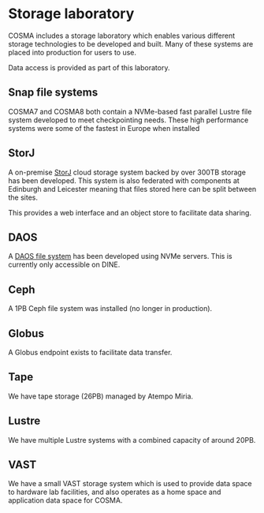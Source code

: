 # Storage laboratory

COSMA includes a storage laboratory which enables various different storage technologies to be developed and built.  Many of these systems are placed into production for users to use.

Data access is provided as part of this laboratory.

## Snap file systems

COSMA7 and COSMA8 both contain a NVMe-based fast parallel Lustre file system developed to meet checkpointing needs.  These high performance systems were some of the fastest in Europe when installed

## StorJ

A on-premise [StorJ](storj.md) cloud storage system backed by over 300TB storage has been developed.  This system is also federated with components at Edinburgh and Leicester meaning that files stored here can be split between the sites.

This provides a web interface and an object store to facilitate data sharing.

## DAOS

A [DAOS file system](daos.md) has been developed using NVMe servers.  This is currently only accessible on DINE.

## Ceph

A 1PB Ceph file system was installed (no longer in production).

## Globus

A Globus endpoint exists to facilitate data transfer.

## Tape

We have tape storage (26PB) managed by Atempo Miria.

## Lustre

We have multiple Lustre systems with a combined capacity of around 20PB.

## VAST

We have a small VAST storage system which is used to provide data space to hardware lab facilities, and also operates as a home space and application data space for COSMA.
